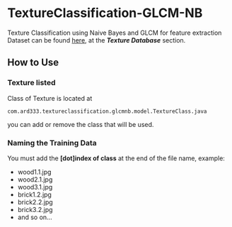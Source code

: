 # TextureClassification-GLCM-NB

Texture Classification using Naive Bayes and GLCM for feature extraction
Dataset can be found [here](http://www-cvr.ai.uiuc.edu/ponce_grp/data/), at the ***Texture Database*** section.

## How to Use
### Texture listed
Class of Texture is located at
```
com.ard333.textureclassification.glcmnb.model.TextureClass.java
```
you can add or remove the class that will be used.

### Naming the Training Data
You must add the **[dot]index of class** at the end of the file name, example:

* wood1.1.jpg
* wood2.1.jpg
* wood3.1.jpg
* brick1.2.jpg
* brick2.2.jpg
* brick3.2.jpg
* and so on...
